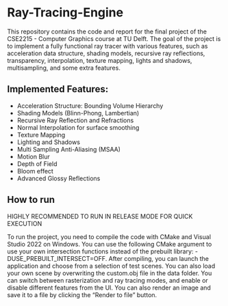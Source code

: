 # Ray-Tracing-Engine

This repository contains the code and report for the final project of the CSE2215 - Computer Graphics course at TU Delft. The goal of the project is to implement a fully functional ray tracer with various features, such as acceleration data structure, shading models, recursive ray reflections, transparency, interpolation, texture mapping, lights and shadows, multisampling, and some extra features.

## Implemented Features:
- Acceleration Structure: Bounding Volume Hierarchy
- Shading Models (Blinn-Phong, Lambertian)
- Recursive Ray Reflection and Refractions
- Normal Interpolation for surface smoothing
- Texture Mapping
- Lighting and Shadows
- Multi Sampling Anti-Aliasing (MSAA)
- Motion Blur
- Depth of Field
- Bloom effect
- Advanced Glossy Reflections

## How to run

HIGHLY RECOMMENDED TO RUN IN RELEASE MODE FOR QUICK EXECUTION

To run the project, you need to compile the code with CMake and Visual Studio 2022 on Windows. You can use the following CMake argument to use your own intersection functions instead of the prebuilt library: -DUSE_PREBUILT_INTERSECT=OFF. After compiling, you can launch the application and choose from a selection of test scenes. You can also load your own scene by overwriting the custom.obj file in the data folder. You can switch between rasterization and ray tracing modes, and enable or disable different features from the UI. You can also render an image and save it to a file by clicking the “Render to file” button.
